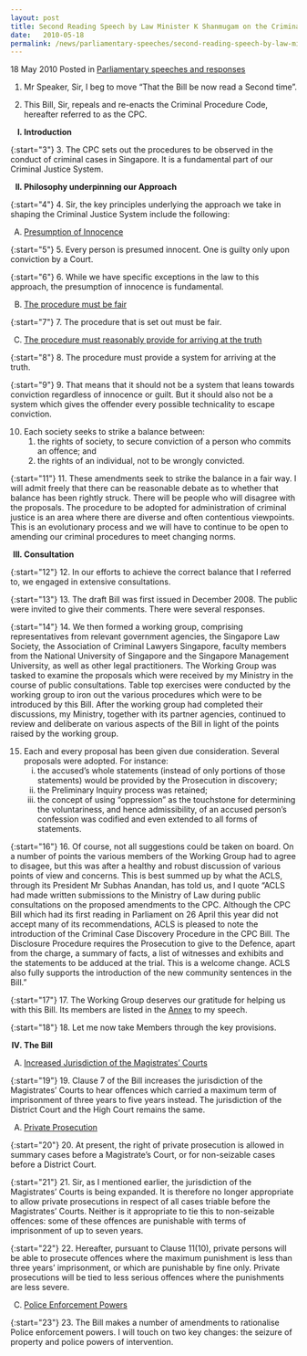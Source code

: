 ```yaml
---
layout: post
title: Second Reading Speech by Law Minister K Shanmugam on the Criminal Procedure Code Bill
date:   2010-05-18
permalink: /news/parliamentary-speeches/second-reading-speech-by-law-minister-k-shanmugam-on-the-criminal-procedure-code-bill
---
```


18 May 2010 Posted in [Parliamentary speeches and responses](/news/parliamentary-speeches) 


1. Mr Speaker, Sir, I beg to move “That the Bill be now read a Second time”.

2. This Bill, Sir, repeals and re-enacts the Criminal Procedure Code, hereafter referred to as the CPC. 

<ol style="list-style-type: upper-roman; font-weight: bold;">
<li>Introduction</li>
</ol>

{:start="3"}
3. The CPC sets out the procedures to be observed in the conduct of criminal cases in Singapore. It is a fundamental part of our Criminal Justice System.


<ol start="2" style="list-style-type: upper-roman; font-weight:bold;">
<li>Philosophy underpinning our Approach</li>
</ol>



{:start="4"}
4. Sir, the key principles underlying the approach we take in shaping the Criminal Justice System include the following:

<ol style="list-style-type: upper-alpha">
<li><u> Presumption of Innocence</u></li>
</ol>


{:start="5"}
5. Every person is presumed innocent. One is guilty only upon conviction by a Court.

{:start="6"}
6. While we have specific exceptions in the law to this approach, the presumption of innocence is fundamental. 



<ol start="2" style="list-style-type: upper-alpha">
<li><u>The procedure must be fair</u></li>
</ol>

{:start="7"}
7. The procedure that is set out must be fair.


<ol start="3" style="list-style-type: upper-alpha">
<li><u>The procedure must reasonably provide for arriving at the truth</u></li>
</ol>

{:start="8"}
8. The procedure must provide a system for arriving at the truth.

{:start="9"}
9. That means that it should not be a system that leans towards conviction regardless of innocence or guilt. But it should also not be a system which gives the offender every possible technicality to escape conviction.


<ol start="10">
<li> Each society seeks to strike a balance between:

<ol>
<li>the rights of society, to secure conviction of a  person who commits an offence; and </li>
<li>the rights of an individual, not to be wrongly convicted. </li>
</ol>
</li>
</ol>

{:start="11"}
11. These amendments seek to strike the balance in a fair way. I will admit freely that there can be reasonable debate as to whether that balance has been rightly struck. There will be people who will disagree with the proposals. The procedure to be adopted for administration of criminal justice is an area where there are diverse and often contentious viewpoints. This is an evolutionary process and we will have to continue to be open to amending our criminal procedures to meet changing norms.


<ol start="3" style="list-style-type: upper-roman; font-weight:bold">
<li> Consultation</li>
</ol>


{:start="12"}
12. In our efforts to achieve the correct balance that I referred to, we engaged in extensive consultations.

{:start="13"}
13. The draft Bill was first issued in December 2008. The public were invited to give their comments. There were several responses.

{:start="14"}
14. We then formed a working group, comprising representatives from relevant government agencies, the Singapore Law Society, the Association of Criminal Lawyers Singapore, faculty members from the National University of Singapore and the Singapore Management University, as well as other legal practitioners. The Working Group was tasked to examine the proposals which were received by my Ministry in the course of public consultations. Table top exercises were conducted by the working group to iron out the various procedures which were to be introduced by this Bill. After the working group had completed their discussions, my Ministry, together with its partner agencies, continued to review and deliberate on various aspects of the Bill in light of the points raised by the working group.

<ol start="15">
<li>Each and every proposal has been given due consideration. Several proposals were adopted. For instance:

<ol style="list-style-type: lower-roman">
<li>the accused’s whole statements (instead of only portions of those statements) would be provided by the Prosecution in discovery;</li>
<li>the Preliminary Inquiry process was retained;</li>
<li>the concept of using “oppression” as the touchstone for determining the voluntariness, and hence admissibility, of an accused person’s confession was codified and even extended to all forms of statements.</li>
</ol>

</li>
</ol>

{:start="16"}
16. Of course, not all suggestions could be taken on board. On a number of points the various members of the Working Group had to agree to disagee, but this was after a healthy and robust discussion of various points of view and concerns. This is best summed up by what the ACLS, through its President Mr Subhas Anandan, has told us, and I quote “ACLS had made written submissions to the Ministry of Law during public consultations on the proposed amendments to the CPC. Although the CPC Bill which had its first reading in Parliament on 26 April this year did not accept many of its recommendations, ACLS is pleased to note the introduction of the Criminal Case Discovery Procedure in the CPC Bill. The Disclosure Procedure requires the Prosecution to give to the Defence, apart from the charge, a summary of facts, a list of witnesses and exhibits and the statements to be adduced at the trial. This is a welcome change. ACLS also fully supports the introduction of the new community sentences in the Bill.”

{:start="17"}
17. The Working Group deserves our gratitude for helping us with this Bill. Its members are listed in the [Annex](#fn1) to my speech.

{:start="18"}
18. Let me now take Members through the key provisions.

<ol start="4" style="list-style-type: upper-roman; font-weight:bold;">
<li> The Bill</li>
</ol>

<ol style="list-style-type: upper-alpha">
<li><u>Increased Jurisdiction of the Magistrates’ Courts</u></li>
</ol>

{:start="19"}
19. Clause 7 of the Bill increases the jurisdiction of the Magistrates’ Courts to hear offences which carried a maximum term of imprisonment of three years to five years instead. The jurisdiction of the District Court and the High Court remains the same.


<ol style="list-style-type: upper-alpha">
<li><u>Private Prosecution</u></li>
</ol>

{:start="20"}
20. At present, the right of private prosecution is allowed in summary cases before a Magistrate’s Court, or for non-seizable cases before a District Court.

{:start="21"}
21. Sir, as I mentioned earlier, the jurisdiction of the Magistrates’ Courts is being expanded. It is therefore no longer appropriate to allow private prosecutions in respect of all cases triable before the Magistrates’ Courts. Neither is it appropriate to tie this to non-seizable offences: some of these offences are punishable with terms of imprisonment of up to seven years.

{:start="22"}
22. Hereafter, pursuant to Clause 11(10), private persons will be able to prosecute offences where the maximum punishment is less than three years’ imprisonment, or which are punishable by fine only. Private prosecutions will be tied to less serious offences where the punishments are less severe.


<ol start="3" style="list-style-type: upper-alpha">
<li><u> Police Enforcement Powers</u></li>
</ol>

{:start="23"}
23. The Bill makes a number of amendments to rationalise Police enforcement powers. I will touch on two key changes: the seizure of property and police powers of intervention.


